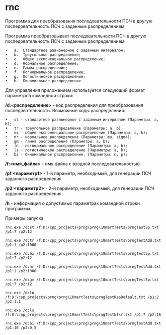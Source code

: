 # rnc
Программа для преобразования последовательности ПСЧ в другую последовательность ПСЧ с заданным распределением.

Программа преобразовывает последовательности ПСЧ в другую последовательность ПСЧ с заданным распределением:

    •	a.	Стандартное равномерное с заданным интервалом;
    •	b.	Треугольное распределение;
    •	c.	Общее экспоненциальное распределение;
    •	d.	Нормальное распределение;
    •	e.	Гамма распределение;
    •	f.	Логнормальное распределение;
    •	g.	Логистическое распределение;
    •	h.	Биномиальное распределение.
  
Для управления приложением используется следующий формат параметров командной строки:

**/d:<распределение>** - код распределения для преобразования последовательности. Возможные коды распределений:

    •	st - стандартное равномерное с заданным интервалом (Параметры: a, b);
    •	tr - треугольное распределение (Параметры: a, b);
    •	ex - общее экспоненциальное распределение (Параметры: a, b);
    •	nr - нормальное распределение (Параметры: mu, sigma);
    •	gm - гамма распределение (Параметры: a, b);
    •	ln - логнормальное распределение (Параметры: a, b);
    •	ls - логистическое распределение (Параметры: a, b);
    •	bi - биномиальное распределение. (Параметры: n, p);


**/f:<имя_файла>** - имя файла с входной последовательностью

**/p1:<параметр1>** - 1-й параметр, необходимый, для генерации ПСЧ заданного распределения.

**/p2:<параметр2>** - 2-й параметр, необходимый, для генерации ПСЧ заданного распределения.

**/h** - информация о допустимых параметрах командной строки программы.

Примеры запуска:

`rnc.exe /d:st /f:D:\cpp_projects\prng\prng\10martTests\prngTest5p.txt /p1:7 /p2:12`

`rnc.exe /d:tr /f:D:\cpp_projects\prng\prng\10martTests\prngTestAdd.txt /p1:1 /p2:1000`

`rnc.exe /d:ex /f:D:\cpp_projects\prng\prng\10martTests\prngTest5p.txt /p1:7 /p2:12`

`rnc.exe /d:nr /f:D:\cpp_projects\prng\prng\10martTests\prngTestAdd.txt /p1:1 /p2:1000`

`rnc.exe /d:gm /f:D:\cpp_projects\prng\prng\10martTests\prngTest5p.txt /p1:7 /p2:12`

`rnc.exe /d:ln /f:D:\cpp_projects\prng\prng\10martTests\prngTestRsaDefault.txt /p1:2 /p2:1,1`

`rnc.exe /d:ls /f:D:\cpp_projects\prng\prng\10martTests\prngTestNfsr.txt /p1:7 /p2:16`

`rnc.exe /d:bi /f:D:\cpp_projects\prng\prng\10martTests\prngTestAdd.txt /p1:10 /p2:0,5`
